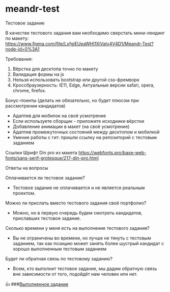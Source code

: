 # meandr-test

Тестовое задание

В качестве тестового задания вам необходимо сверстать мини-лендинг по макету:
https://www.figma.com/file/LxfgjEUeaWHI1XiValv4V4D1/Meandr-Test?node-id=0%3A1

Требования:
1. Вёрстка для десктопа точно по макету
2. Валидация формы на js
3. Нельзя использовать bootstrap или другой css-фремворк
4. Кроссбраузерность: IE11, Edge, Актуальные версии safari, opera, chrome, firefox.

Бонус-поинты
(делать не обязательно, но будет плюсом при рассмотрении кандидатов)
- Адаптив для мобилок на своё усмотрение
- Если используете сборщик - приложите исходники вёрстки
- Добавление анимации в макет (на своё усмотрение)
- Адаптив промежуточных состояний между десктопом и мобилкой
- Умение работы с гит: пришли ссылку на репозиторий с тестовым заданием

Ссылки
Шрифт Din pro из макета	
https://webfonts.pro/base-web-fonts/sans-serif-grotesque/217-din-pro.html

Ответы на вопросы

Оплачивается ли тестовое задание?
- Тестовое задание не оплачивается и не является реальным проектом.

Можно ли прислать вместо тестового задания своё портфолио?
- Можно, но в первую очередь будем смотреть кандидатов, приславших тестовое задание.

Сколько времени у меня есть на выполнение тестового задания?
- Вы не ограничены во времени, но лучше не тянуть с тестовым заданием, так как позицию может занять более шустрый кандидат с хорошо выполненным тестовым заданием

Будет ли обратная связь по тестовому заданию?
- Всем, кто выполнит тестовое задание, мы дадим обратную связь вне зависимости от того, подойдёт нам человек или нет.

 :+1: ###[Выполненное задание](http://temp.phomka.ru/meandr/)
